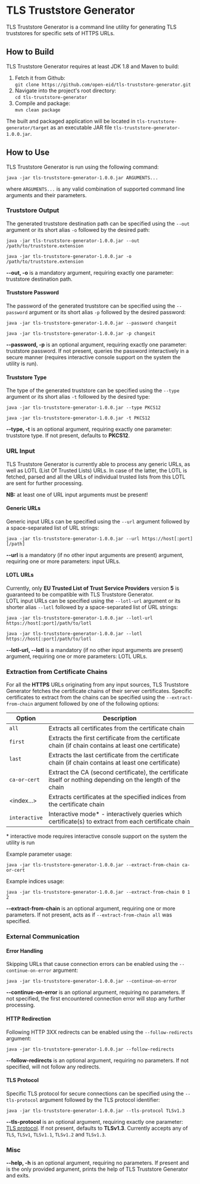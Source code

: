 # TLS Truststore Generator

TLS Truststore Generator is a command line utility for generating TLS truststores for specific sets of HTTPS URLs.

## How to Build

TLS Truststore Generator requires at least JDK 1.8 and Maven to build:

1. Fetch it from Github:<br>
   `git clone https://github.com/open-eid/tls-truststore-generator.git`
2. Navigate into the project's root directory:<br>
   `cd tls-truststore-generator`
3. Compile and package:<br>
   `mvn clean package`

The built and packaged application will be located in `tls-truststore-generator/target` as an executable JAR file `tls-truststore-generator-1.0.0.jar`.

## How to Use

TLS Truststore Generator is run using the following command:
```Shell
java -jar tls-truststore-generator-1.0.0.jar ARGUMENTS...
```
where `ARGUMENTS...` is any valid combination of supported command line arguments and their parameters.

### Truststore Output

The generated truststore destination path can be specified using the `--out` argument or its short alias `-o` followed by the desired path:
```Shell
java -jar tls-truststore-generator-1.0.0.jar --out /path/to/truststore.extension
```
```Shell
java -jar tls-truststore-generator-1.0.0.jar -o /path/to/truststore.extension
```

**--out, -o** is a mandatory argument, requiring exactly one parameter: truststore destination path.

#### Truststore Password

The password of the generated truststore can be specified using the `--password` argument or its short alias `-p` followed by the desired password:
```Shell
java -jar tls-truststore-generator-1.0.0.jar --password changeit
```
```Shell
java -jar tls-truststore-generator-1.0.0.jar -p changeit
```

**--password, -p** is an optional argument, requiring exactly one parameter: truststore password.
If not present, queries the password interactively in a secure manner (requires interactive console support on the system the utility is run).

#### Truststore Type

The type of the generated truststore can be specified using the `--type` argument or its short alias `-t` followed by the desired type:
```Shell
java -jar tls-truststore-generator-1.0.0.jar --type PKCS12
```
```Shell
java -jar tls-truststore-generator-1.0.0.jar -t PKCS12
```

**--type, -t** is an optional argument, requiring exactly one parameter: truststore type.
If not present, defaults to **PKCS12**.

### URL Input

TLS Truststore Generator is currently able to process any generic URLs, as well as LOTL (List Of Trusted Lists) URLs.
In case of the latter, the LOTL is fetched, parsed and all the URLs of individual trusted lists from this LOTL are sent for further processing.

**NB:** at least one of URL input arguments must be present!

#### Generic URLs

Generic input URLs can be specified using the `--url` argument followed by a space-separated list of URL strings:
```Shell
java -jar tls-truststore-generator-1.0.0.jar --url https://host[:port][/path]
```

**--url** is a mandatory (if no other input arguments are present) argument, requiring one or more parameters: input URLs.

#### LOTL URLs

Currently, only **EU Trusted List of Trust Service Providers** version **5** is guaranteed to be compatible with TLS Truststore Generator.<br>
LOTL input URLs can be specified using the `--lotl-url` argument or its shorter alias `--lotl` followed by a space-separated list of URL strings:
```Shell
java -jar tls-truststore-generator-1.0.0.jar --lotl-url https://host[:port]/path/to/lotl
```
```Shell
java -jar tls-truststore-generator-1.0.0.jar --lotl https://host[:port]/path/to/lotl
```

**--lotl-url, --lotl** is a mandatory (if no other input arguments are present) argument, requiring one or more parameters: LOTL URLs.

### Extraction from Certificate Chains

For all the **HTTPS** URLs originating from any input sources, TLS Truststore Generator fetches the certificate chains of their server certificates.
Specific certificates to extract from the chains can be specified using the `--extract-from-chain` argument followed by one of the following options:

| Option        | Description                                                                                                  |
| ------------- | ------------------------------------------------------------------------------------------------------------ |
| `all`         | Extracts all certificates from the certificate chain                                                         |
| `first`       | Extracts the first certificate from the certificate chain (if chain contains at least one certificate)       |
| `last`        | Extracts the last certificate from the certificate chain (if chain contains at least one certificate)        |
| `ca-or-cert`  | Extract the CA (second certificate), the certificate itself or nothing depending on the length of the chain  |
| <index...>    | Extracts certificates at the specified indices from the certificate chain                                    |
| `interactive` | Interactive mode* - interactively queries which certificate(s) to extract from each certificate chain        |

\* interactive mode requires interactive console support on the system the utility is run

Example parameter usage:
```Shell
java -jar tls-truststore-generator-1.0.0.jar --extract-from-chain ca-or-cert
```

Example indices usage:
```Shell
java -jar tls-truststore-generator-1.0.0.jar --extract-from-chain 0 1 2
```

**--extract-from-chain** is an optional argument, requiring one or more parameters.
If not present, acts as if `--extract-from-chain all` was specified.

### External Communication

#### Error Handling

Skipping URLs that cause connection errors can be enabled using the `--continue-on-error` argument:
```Shell
java -jar tls-truststore-generator-1.0.0.jar --continue-on-error
```

**--continue-on-error** is an optional argument, requiring no parameters.
If not specified, the first encountered connection error will stop any further processing.

#### HTTP Redirection

Following HTTP 3XX redirects can be enabled using the `--follow-redirects` argument:
```Shell
java -jar tls-truststore-generator-1.0.0.jar --follow-redirects
```

**--follow-redirects** is an optional argument, requiring no parameters.
If not specified, will not follow any redirects.

#### TLS Protocol

Specific TLS protocol for secure connections can be specified using the `--tls-protocol` argument followed by the TLS protocol identifier:
```Shell
java -jar tls-truststore-generator-1.0.0.jar --tls-protocol TLSv1.3
```

**--tls-protocol** is an optional argument, requiring exactly one parameter: [TLS protocol](https://docs.oracle.com/javase/8/docs/technotes/guides/security/StandardNames.html#SSLContext).
If not present, defaults to **TLSv1.3**. Currently accepts any of `TLS`, `TLSv1`, `TLSv1.1`, `TLSv1.2` and `TLSv1.3`.

### Misc

**--help, -h** is an optional argument, requiring no parameters.
If present and is the only provided argument, prints the help of TLS Truststore Generator and exits.

